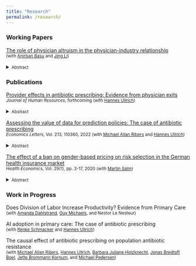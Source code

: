 ```yaml
---
title: "Research"
permalink: /research/
---
```



### Working Papers
[The role of physician altruism in the physician-industry relationship] <br/>
<small>(with [Anirban Basu] and [Jing Li])</small> <br/>  
<details>
<summary><small>Abstract</small></summary>
<small>
	Altruism is a key professional norm that underlies the physician's role as a representative agent for patients. However, physician behavior can be influenced when private gains enter the objective function. We study the relationship between altruism and physicians' receipt of financial benefits from pharmaceutical manufacturers, as well as the extent to which altruism mitigates physicians' responsiveness to these industry payments. We link data on altruistic preferences for 280 physicians, identified using a revealed preference economic experiment, with administrative information on their receipt of monetary and in-kind transfers from pharmaceutical firms along with drug prescription claims data. Non-altruistic physicians receive industry transfers that are on average 2,184 USD  (95% CI: 979.3 – 3,388.5) or 254% higher than altruistic physicians. While industry transfers are associated with higher drug spending and brand prescribing rates, these relationships are driven by non-altruistic physicians. Our results indicate that altruism is an important determinant of physicians’ relationships with and responses to industry benefits.
</small>
</details>


### Publications
[Provider effects in antibiotic prescribing: Evidence from physician exits](https://doi.org/10.3368/jhr.0523-12900R1) <br/>
<small>*Journal of Human Resources*, forthcoming (with [Hannes Ullrich])</small> <br/>  
<details>
<summary><small>Abstract</small></summary>
<small>
	In the fight against antibiotic resistance, reducing antibiotic consumption while preserving healthcare quality presents a critical health policy challenge. We investigate the role of practice styles in patients’ antibiotic intake using exogenous variation in patient-physician assignment. Practice style heterogeneity explains 49% of the differences in overall antibiotic use and 83% of the differences in second-line antibiotic use between primary care providers. We find no evidence that high prescribing is linked to better treatment quality or fewer adverse health outcomes. Policies improving physician decision-making, particularly among high-prescribers, may be effective in reducing antibiotic consumption while sustaining healthcare quality.
</small>
</details>


[Assessing the value of data for prediction policies: The case of antibiotic prescribing](https://doi.org/10.1016/j.econlet.2022.110360) <br/> 
<small>*Economics Letters*, Vol. 213, 110360, 2022 (with [Michael Allan Ribers] and [Hannes Ullrich])</small> <br/> 
<details>
<summary><small>Abstract</small></summary>
<small>
	We quantify the value of data for the prediction policy problem of reducing antibiotic prescribing to curb antibiotic resistance. Using varying combinations of administrative data, we evaluate machine learning predictions for diagnosing bacterial urinary tract infections and the outcomes of prescription rules based on these predictions. Simple patient demographics improve prediction quality substantially but larger reductions in prescribing can be achieved by making use of rich health data. Our results suggest decreasing returns to data for prediction quality and increasing returns for policy outcomes. Hence, data needs for prediction policy problems must be assessed based on the policy objective and not only on prediction quality.
</small>
</details>


[The effect of a ban on gender-based pricing on risk selection in the German health insurance market](https://onlinelibrary.wiley.com/doi/full/10.1002/hec.3958) <br/>
<small>*Health Economics*, Vol. 29(1), pp. 3-17, 2020 (with [Martin Salm])</small> <br/>  
<details>
<summary><small>Abstract</small></summary>
<small>
	Starting from December 2012, insurers in the European Union were prohibited from charging gender‐discriminatory prices. We examine the effect of this unisex mandate on risk segmentation in the German health insurance market. Although gender used to be a pricing factor in Germany's private health insurance (PHI) sector, it was never used as a pricing factor in the social health insurance (SHI) sector. The unisex mandate makes PHI relatively more attractive for women and less attractive for men. Based on data from the German socio‐economic panel, we analyze how the unisex mandate affects the difference between women and men in switching rates between SHI and PHI. We find that the unisex mandate increases the probability of switching from SHI to PHI for women relative to men. On the other hand, the unisex mandate has no effect on the gender difference in switching rates from PHI to SHI. Because women have on average higher health care expenditures than men, our results imply a worsening of the PHI risk pool and an improvement of the SHI risk pool. Our results demonstrate that regulatory measures such as the unisex mandate can affect risk selection between public and private health insurance sectors.
</small>
</details>



### Work in Progress
Does Division of Labor Increase Productivity? Evidence from Primary Care <br/> 
<small>(with [Amanda Dahlstrand], [Guy Michaels], and Nestor Le Nestour)</small> <br/>  

AI adoption in primary care: The case of antibiotic prescribing <br/> 
<small>(with [Renke Schmacker] and [Hannes Ullrich])</small> <br/>  

The causal effect of antibiotic prescribing on population antibiotic resistance <br/> 
<small>(with [Michael Allan Ribers], [Hannes Ullrich], [Barbara Juliane Holzknecht], [Jonas Bredtoft Boel], [Jette Brommann Kornum], and [Michael Pedersen])</small> <br/>  
 


[//]: # (Links)

[Anirban Basu]: <http://www.anirbanbasu.org/>
[Martin Salm]: <https://www.tilburguniversity.edu/staff/m-salm>
[Hannes Ullrich]: <https://hannesullrich.com/>
[Michael Allan Ribers]: <https://www.economics.ku.dk/staff/vip/?pure=en/persons/246289>
[Jing Li]: <https://jingliwcm.wixsite.com/mysite>
[Lawrence Casalino]: <https://gradschool.weill.cornell.edu/faculty/lawrence-casalino>
[Barbara Juliane Holzknecht]: <https://ikm.ku.dk/english/contact/specialties/clinical-microbiology/?pure=en/persons/623384>
[Jonas Bredtoft Boel]: <https://research.regionh.dk/en/persons/jonas-bredtoft-boel(2ab4401e-406e-4f43-88d2-f4586c9e4fb2).html>
[Jette Brommann Kornum]: <https://vbn.aau.dk/en/persons/129769>
[Michael Pedersen]: <https://research.regionh.dk/hvidovre/en/persons/michael-pedersen(4fff11b2-1cdd-4a72-8d5b-707b52839350).html>
[Preregistration]: <https://osf.io/kmhbv>
[Guy Michaels]: <https://personal.lse.ac.uk/michaels/>
[Amanda Dahlstrand]: <https://sites.google.com/view/dahlstrand>
[Renke Schmacker]: <https://rschmacker.github.io/>

[The role of physician altruism in the physician-industry relationship]: <https://shanhuang-ec.github.io/assets/files/physician_altruism.pdf>

[//]: # (Salience of antibiotic resistance and antibiotic prescribing in primary care)
[//]: # (Preregistration with Michael Allan Ribers, Hannes Ullrich, Barbara Juliane Holzknecht, Jonas Bredtoft Boel, Jette Brommann Kornum, and Michael Pedersen)
